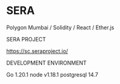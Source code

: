 # SERA
Polygon Mumbai / Solidity / React / Ether.js

SERA PROJECT

https://sc.seraproject.io/

DEVELOPMENT ENVIRONMENT

Go 1.20.1
node v1.18.1
postgresql 14.7
